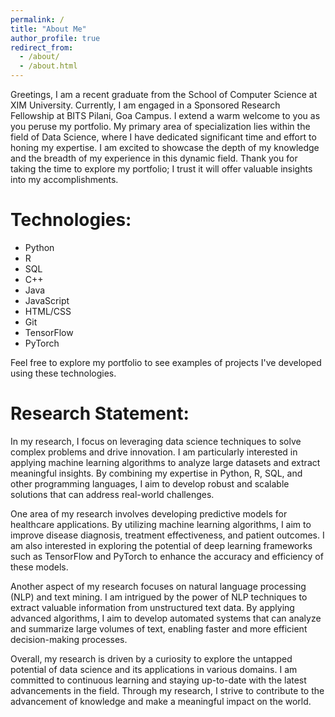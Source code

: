```yaml
---
permalink: /
title: "About Me"
author_profile: true
redirect_from: 
  - /about/
  - /about.html
---
```

Greetings, I am a recent graduate from the School of Computer Science at XIM University. Currently, I am engaged in a Sponsored Research Fellowship at BITS Pilani, Goa Campus. I extend a warm welcome to you as you peruse my portfolio. My primary area of specialization lies within the field of Data Science, where I have dedicated significant time and effort to honing my expertise. I am excited to showcase the depth of my knowledge and the breadth of my experience in this dynamic field. Thank you for taking the time to explore my portfolio; I trust it will offer valuable insights into my accomplishments.

Technologies:
======
- Python
- R
- SQL
- C++
- Java
- JavaScript
- HTML/CSS
- Git
- TensorFlow
- PyTorch

Feel free to explore my portfolio to see examples of projects I've developed using these technologies. 

Research Statement:
======

In my research, I focus on leveraging data science techniques to solve complex problems and drive innovation. I am particularly interested in applying machine learning algorithms to analyze large datasets and extract meaningful insights. By combining my expertise in Python, R, SQL, and other programming languages, I aim to develop robust and scalable solutions that can address real-world challenges.

One area of my research involves developing predictive models for healthcare applications. By utilizing machine learning algorithms, I aim to improve disease diagnosis, treatment effectiveness, and patient outcomes. I am also interested in exploring the potential of deep learning frameworks such as TensorFlow and PyTorch to enhance the accuracy and efficiency of these models.

Another aspect of my research focuses on natural language processing (NLP) and text mining. I am intrigued by the power of NLP techniques to extract valuable information from unstructured text data. By applying advanced algorithms, I aim to develop automated systems that can analyze and summarize large volumes of text, enabling faster and more efficient decision-making processes.

Overall, my research is driven by a curiosity to explore the untapped potential of data science and its applications in various domains. I am committed to continuous learning and staying up-to-date with the latest advancements in the field. Through my research, I strive to contribute to the advancement of knowledge and make a meaningful impact on the world.
